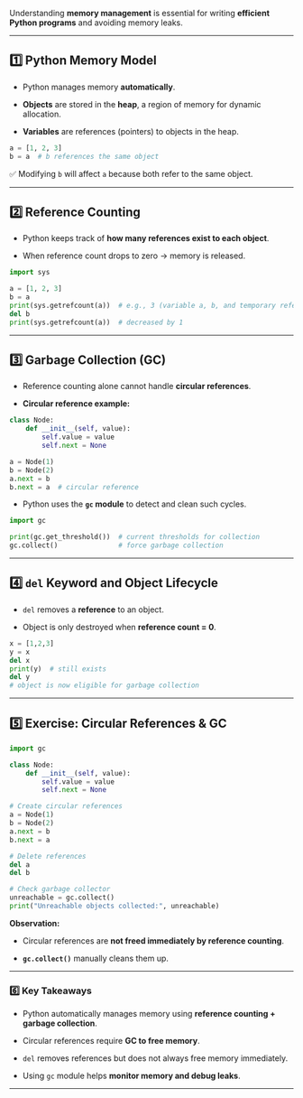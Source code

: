 Understanding **memory management** is essential for writing **efficient Python programs** and avoiding memory leaks.

---

## 1️⃣ Python Memory Model

- Python manages memory **automatically**.
    
- **Objects** are stored in the **heap**, a region of memory for dynamic allocation.
    
- **Variables** are references (pointers) to objects in the heap.
    

```python
a = [1, 2, 3]
b = a  # b references the same object
```

✅ Modifying `b` will affect `a` because both refer to the same object.

---

## 2️⃣ Reference Counting

- Python keeps track of **how many references exist to each object**.
    
- When reference count drops to zero → memory is released.
    

```python
import sys

a = [1, 2, 3]
b = a
print(sys.getrefcount(a))  # e.g., 3 (variable a, b, and temporary reference in getrefcount)
del b
print(sys.getrefcount(a))  # decreased by 1
```

---

## 3️⃣ Garbage Collection (GC)

- Reference counting alone cannot handle **circular references**.
    
- **Circular reference example:**
    

```python
class Node:
    def __init__(self, value):
        self.value = value
        self.next = None

a = Node(1)
b = Node(2)
a.next = b
b.next = a  # circular reference
```

- Python uses the **`gc` module** to detect and clean such cycles.
    

```python
import gc

print(gc.get_threshold())  # current thresholds for collection
gc.collect()               # force garbage collection
```

---

## 4️⃣ `del` Keyword and Object Lifecycle

- `del` removes a **reference** to an object.
    
- Object is only destroyed when **reference count = 0**.
    

```python
x = [1,2,3]
y = x
del x
print(y)  # still exists
del y
# object is now eligible for garbage collection
```

---

## 5️⃣ Exercise: Circular References & GC

```python
import gc

class Node:
    def __init__(self, value):
        self.value = value
        self.next = None

# Create circular references
a = Node(1)
b = Node(2)
a.next = b
b.next = a

# Delete references
del a
del b

# Check garbage collector
unreachable = gc.collect()
print("Unreachable objects collected:", unreachable)
```

**Observation:**

- Circular references are **not freed immediately by reference counting**.
    
- **`gc.collect()`** manually cleans them up.
    

---

### 6️⃣ Key Takeaways

- Python automatically manages memory using **reference counting + garbage collection**.
    
- Circular references require **GC to free memory**.
    
- `del` removes references but does not always free memory immediately.
    
- Using `gc` module helps **monitor memory and debug leaks**.
    

---

